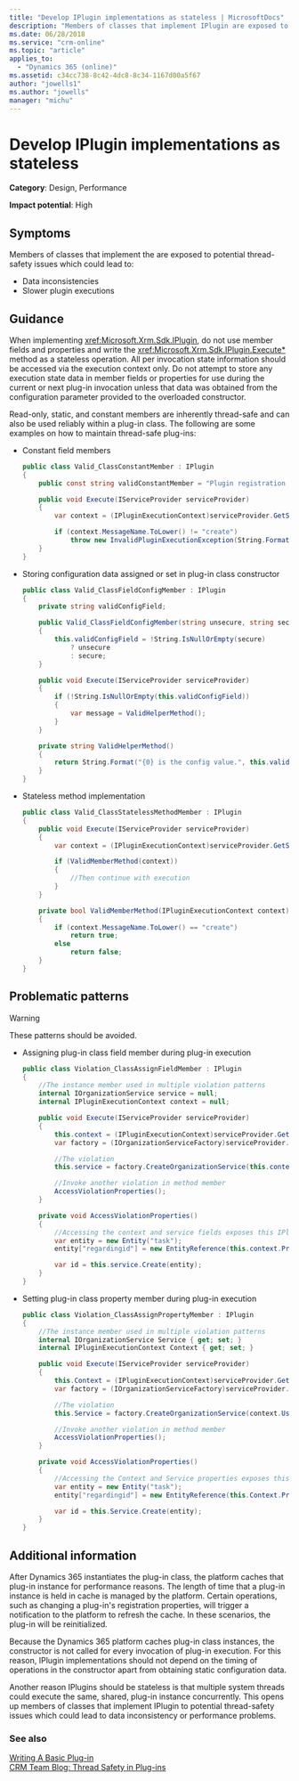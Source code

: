 ```yaml
---
title: "Develop IPlugin implementations as stateless | MicrosoftDocs"
description: "Members of classes that implement IPlugin are exposed to potential thread-safety issues which could lead to data inconsistency or performance problems."
ms.date: 06/28/2018
ms.service: "crm-online"
ms.topic: "article"
applies_to: 
  - "Dynamics 365 (online)"
ms.assetid: c34cc738-8c42-4dc8-8c34-1167d00a5f67
author: "jowells1"
ms.author: "jowells"
manager: "michu"
---
```

# Develop IPlugin implementations as stateless

**Category**: Design, Performance

**Impact potential**: High

<a name='symptoms'></a>

## Symptoms

Members of classes that implement the <xref href="Microsoft.Xrm.Sdk.IPlugin?text=IPlugin interface" /> are exposed to potential thread-safety issues which could lead to:

- Data inconsistencies
- Slower plugin executions

<a name='guidance'></a>

## Guidance

When implementing <xref:Microsoft.Xrm.Sdk.IPlugin>, do not use member fields and properties and write the <xref:Microsoft.Xrm.Sdk.IPlugin.Execute*> method as a stateless operation.  All per invocation state information should be accessed via the execution context only.  Do not attempt to store any execution state data in member fields or properties for use during the current or next plug-in invocation unless that data was obtained from the configuration parameter provided to the overloaded constructor.

Read-only, static, and constant members are inherently thread-safe and can also be used reliably within a plug-in class. The following are some examples on how to maintain thread-safe plug-ins:

- Constant field members

    ```csharp
    public class Valid_ClassConstantMember : IPlugin
    {
        public const string validConstantMember = "Plugin registration not valid for {0} message.";

        public void Execute(IServiceProvider serviceProvider)
        {
            var context = (IPluginExecutionContext)serviceProvider.GetService(typeof(IPluginExecutionContext));

            if (context.MessageName.ToLower() != "create")
                throw new InvalidPluginExecutionException(String.Format(Valid_ClassConstantMember.validConstantMember, context.MessageName));
        }
    }
    ```

- Storing configuration data assigned or set in plug-in class constructor
    ```csharp
    public class Valid_ClassFieldConfigMember : IPlugin
    {
        private string validConfigField;

        public Valid_ClassFieldConfigMember(string unsecure, string secure)
        {
            this.validConfigField = !String.IsNullOrEmpty(secure)
                ? unsecure
                : secure;
        }

        public void Execute(IServiceProvider serviceProvider)
        {
            if (!String.IsNullOrEmpty(this.validConfigField))
            {
                var message = ValidHelperMethod();
            }
        }

        private string ValidHelperMethod()
        {
            return String.Format("{0} is the config value.", this.validConfigField);
        }
    }
    ```

- Stateless method implementation

    ```csharp
    public class Valid_ClassStatelessMethodMember : IPlugin
    {
        public void Execute(IServiceProvider serviceProvider)
        {
            var context = (IPluginExecutionContext)serviceProvider.GetService(typeof(IPluginExecutionContext));
    
            if (ValidMemberMethod(context))
            {
                //Then continue with execution
            }
        }
    
        private bool ValidMemberMethod(IPluginExecutionContext context)
        {
            if (context.MessageName.ToLower() == "create")
                return true;
            else
                return false;
        }
    }
    ```

<a name='problem'></a>

## Problematic patterns

> [!WARNING]
> These patterns should be avoided.

- Assigning plug-in class field member during plug-in execution
 
    ```csharp
    public class Violation_ClassAssignFieldMember : IPlugin
    {
        //The instance member used in multiple violation patterns
        internal IOrganizationService service = null;
        internal IPluginExecutionContext context = null;
    
        public void Execute(IServiceProvider serviceProvider)
        {
            this.context = (IPluginExecutionContext)serviceProvider.GetService(typeof(IPluginExecutionContext));
            var factory = (IOrganizationServiceFactory)serviceProvider.GetService(typeof(IOrganizationServiceFactory));
    
            //The violation
            this.service = factory.CreateOrganizationService(this.context.UserId);
    
            //Invoke another violation in method member
            AccessViolationProperties();
        }
    
        private void AccessViolationProperties()
        {
            //Accessing the context and service fields exposes this IPlugin implementation to thread-safety issues
            var entity = new Entity("task");
            entity["regardingid"] = new EntityReference(this.context.PrimaryEntityName, this.context.PrimaryEntityId);
    
            var id = this.service.Create(entity);
        }
    }
    ```

- Setting plug-in class property member during plug-in execution

    ```csharp
    public class Violation_ClassAssignPropertyMember : IPlugin
    {
        //The instance member used in multiple violation patterns
        internal IOrganizationService Service { get; set; }
        internal IPluginExecutionContext Context { get; set; }
    
        public void Execute(IServiceProvider serviceProvider)
        {
            this.Context = (IPluginExecutionContext)serviceProvider.GetService(typeof(IPluginExecutionContext));
            var factory = (IOrganizationServiceFactory)serviceProvider.GetService(typeof(IOrganizationServiceFactory));
    
            //The violation
            this.Service = factory.CreateOrganizationService(context.UserId);
    
            //Invoke another violation in method member
            AccessViolationProperties();
        }
    
        private void AccessViolationProperties()
        {
            //Accessing the Context and Service properties exposes this IPlugin implementation to thread-safety issues
            var entity = new Entity("task");
            entity["regardingid"] = new EntityReference(this.Context.PrimaryEntityName, this.Context.PrimaryEntityId);
    
            var id = this.Service.Create(entity);
        }
    }
    ```

<a name='additional'></a>

## Additional information

After Dynamics 365 instantiates the plug-in class, the platform caches that plug-in instance for performance reasons. The length of time that a plug-in instance is held in cache is managed by the platform.  Certain operations, such as changing a plug-in's registration properties, will trigger a notification to the platform to refresh the cache.  In these scenarios, the plug-in will be reinitialized.

Because the Dynamics 365 platform caches plug-in class instances, the constructor is not called for every invocation of plug-in execution.  For this reason, IPlugin implementations should not depend on the timing of operations in the constructor apart from obtaining static configuration data. 

Another reason IPlugins should be stateless is that multiple system threads could execute the same, shared, plug-in instance concurrently.  This opens up members of classes that implement IPlugin to potential thread-safety issues which could lead to data inconsistency or performance problems.

<a name='seealso'></a>

### See also

[Writing A Basic Plug-in](../../developer/write-plugin.md#writing-a-basic-plug-in)<br />
[CRM Team Blog: Thread Safety in Plug-ins](http://blogs.msdn.com/b/crm/archive/2008/11/18/member-static-variable-and-thread-safety-in-plug-in-for-crm-4-0.aspx)<br />